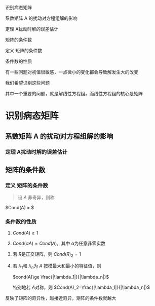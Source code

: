 识别病态矩阵

系数矩阵 A 的扰动对方程组解的影响

定理 A扰动时解的误差估计

矩阵的条件数

定义 矩阵的条件数

条件数的性质

有一些问题对初值很敏感，一点微小的变化都会导致解发生大的改变

我们希望识别这些问题

其中一个重要的问题，就是解线性方程组，而线性方程组的核心是矩阵

# 识别病态矩阵

  

  

  

  

## 系数矩阵 A 的扰动对方程组解的影响

### 定理 A扰动时解的误差估计

>   
>   
>   
>   

## 矩阵的条件数

### 定义 矩阵的条件数

> 设 $A$﻿ 非奇异，则称  
>   

$Cond(A) = $

### 条件数的性质

1. $Cond(A)\ge 1$﻿
2. $Cond(\alpha A)=Cond(A)$﻿，其中 $\alpha$﻿为任意非零实数
3. 若 $R$﻿是正交矩阵，则 $Cond(R)_2 = 1$﻿
4. 若 $\lambda_1$﻿和 $\lambda_n$﻿为 $A$﻿ 按模最大和最小的特征值，则
    
    $cond(A)\ge \frac{|\lambda_1|}{|\lambda_n|}$
    
    特别地若 $A$﻿对称，则 $Cond(A)_2=\frac{|\lambda_1|}{|\lambda_n|}$﻿
    

反映了矩阵的奇异性，越接近奇异，矩阵的条件数就越大